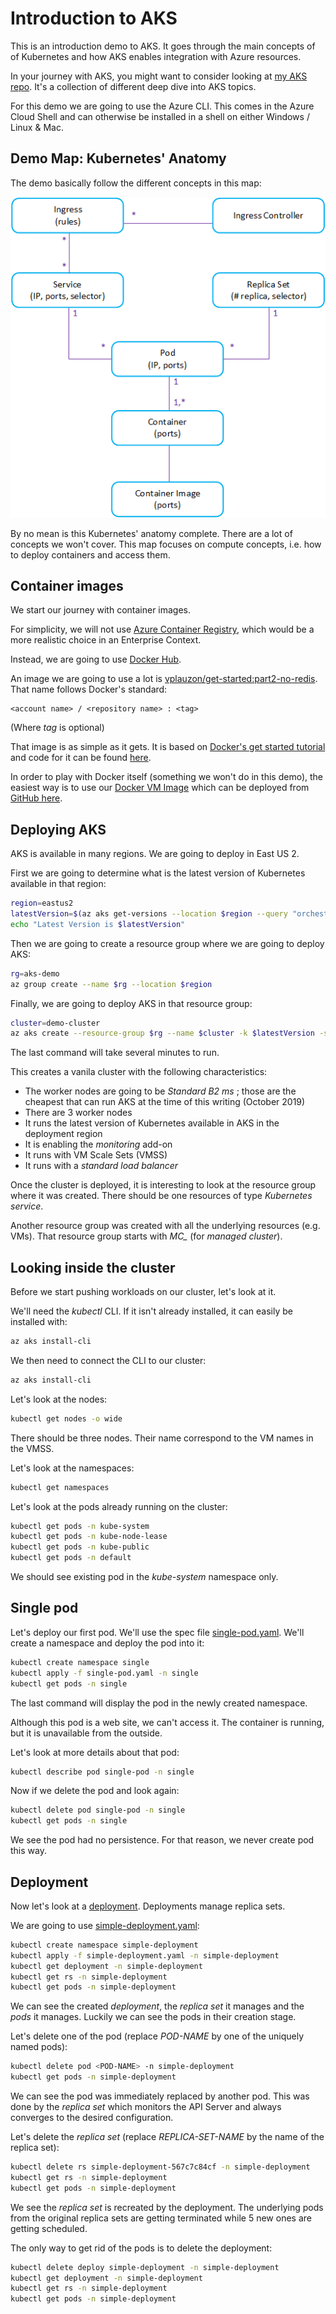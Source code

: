 # Introduction to AKS

This is an introduction demo to AKS.  It goes through the main concepts of of Kubernetes and how AKS enables integration with Azure resources.

In your journey with AKS, you might want to consider looking at [my AKS repo](https://github.com/vplauzon/aks).  It's a collection of different deep dive into AKS topics.

For this demo we are going to use the Azure CLI.  This comes in the Azure Cloud Shell and can otherwise be installed in a shell on either Windows / Linux & Mac.

## Demo Map:  Kubernetes' Anatomy

The demo basically follow the different concepts in this map:

![Kubernetes' Anatomy](images/kubernetes-anatomy.png)

By no mean is this Kubernetes' anatomy complete.  There are a lot of concepts we won't cover.  This map focuses on compute concepts, i.e. how to deploy containers and access them.

## Container images

We start our journey with container images.

For simplicity, we will not use [Azure Container Registry](https://vincentlauzon.com/2018/05/01/azure-container-registry-getting-started/), which would be a more realistic choice in an Enterprise Context.

Instead, we are going to use [Docker Hub](https://hub.docker.com/).

An image we are going to use a lot is [vplauzon/get-started:part2-no-redis](https://cloud.docker.com/u/vplauzon/repository/docker/vplauzon/get-started).  That name follows Docker's standard:

```
<account name> / <repository name> : <tag>
```

(Where *tag* is optional)

That image is as simple as it gets.  It is based on [Docker's get started tutorial](https://docs.docker.com/get-started/part2/) and code for it can be found [here](https://github.com/vplauzon/containers/tree/master/get-started-no-redis).

In order to play with Docker itself (something we won't do in this demo), the easiest way is to use our [Docker VM Image](https://vincentlauzon.com/2018/04/11/linux-custom-script-docker-sandbox/) which can be deployed from [GitHub here](https://github.com/vplauzon/containers/tree/master/DockerVM).

## Deploying AKS

AKS is available in many regions.  We are going to deploy in East US 2.

First we are going to determine what is the latest version of Kubernetes available in that region:

```bash
region=eastus2
latestVersion=$(az aks get-versions --location $region --query "orchestrators[-1].orchestratorVersion" -o tsv)
echo "Latest Version is $latestVersion"
```

Then we are going to create a resource group where we are going to deploy AKS:

```bash
rg=aks-demo
az group create --name $rg --location $region
```

Finally, we are going to deploy AKS in that resource group:

```bash
cluster=demo-cluster
az aks create --resource-group $rg --name $cluster -k $latestVersion -s Standard_B2ms --node-count 3 --enable-addons monitoring --generate-ssh-keys --enable-vmss --load-balancer-sku standard
```

The last command will take several minutes to run.

This creates a vanila cluster with the following characteristics:

* The worker nodes are going to be *Standard B2 ms* ; those are the cheapest that can run AKS at the time of this writing (October 2019)
* There are 3 worker nodes
* It runs the latest version of Kubernetes available in AKS in the deployment region
* It is enabling the *monitoring* add-on
* It runs with VM Scale Sets (VMSS)
* It runs with a *standard load balancer*

Once the cluster is deployed, it is interesting to look at the resource group where it was created.  There should be one resources of type *Kubernetes service*.

Another resource group was created with all the underlying resources (e.g. VMs).  That resource group starts with *MC_* (for *managed cluster*).

## Looking inside the cluster

Before we start pushing workloads on our cluster, let's look at it.

We'll need the *kubectl* CLI.  If it isn't already installed, it can easily be installed with:

```bash
az aks install-cli
```

We then need to connect the CLI to our cluster:

```bash
az aks install-cli
```

Let's look at the nodes:

```bash
kubectl get nodes -o wide
```

There should be three nodes.  Their name correspond to the VM names in the VMSS.

Let's look at the namespaces:

```bash
kubectl get namespaces
```

Let's look at the pods already running on the cluster:

```bash
kubectl get pods -n kube-system
kubectl get pods -n kube-node-lease
kubectl get pods -n kube-public
kubectl get pods -n default
```

We should see existing pod in the *kube-system* namespace only.

## Single pod

Let's deploy our first pod.  We'll use the spec file [single-pod.yaml](single-pod.yaml).  We'll create a namespace and deploy the pod into it:

```bash
kubectl create namespace single
kubectl apply -f single-pod.yaml -n single
kubectl get pods -n single
```

The last command will display the pod in the newly created namespace.

Although this pod is a web site, we can't access it.  The container is running, but it is unavailable from the outside.

Let's look at more details about that pod:

```bash
kubectl describe pod single-pod -n single
```

Now if we delete the pod and look again:

```bash
kubectl delete pod single-pod -n single
kubectl get pods -n single
```

We see the pod had no persistence.  For that reason, we never create pod this way.

## Deployment

Now let's look at a [deployment](https://kubernetes.io/docs/concepts/workloads/controllers/deployment/).  Deployments manage replica sets.

We are going to use [simple-deployment.yaml](simple-deployment.yaml):

```bash
kubectl create namespace simple-deployment
kubectl apply -f simple-deployment.yaml -n simple-deployment
kubectl get deployment -n simple-deployment
kubectl get rs -n simple-deployment
kubectl get pods -n simple-deployment
```

We can see the created *deployment*, the *replica set* it manages and the *pods* it manages.  Luckily we can see the pods in their creation stage.

Let's delete one of the pod (replace *POD-NAME* by one of the uniquely named pods):

```bash
kubectl delete pod <POD-NAME> -n simple-deployment
kubectl get pods -n simple-deployment
```

We can see the pod was immediately replaced by another pod.  This was done by the *replica set* which monitors the API Server and always converges to the desired configuration.

Let's delete the *replica set* (replace *REPLICA-SET-NAME* by the name of the replica set):

```bash
kubectl delete rs simple-deployment-567c7c84cf -n simple-deployment
kubectl get rs -n simple-deployment
kubectl get pods -n simple-deployment
```

We see the *replica set* is recreated by the deployment.  The underlying pods from the original replica sets are getting terminated while 5 new ones are getting scheduled.

The only way to get rid of the pods is to delete the deployment:

```bash
kubectl delete deploy simple-deployment -n simple-deployment
kubectl get deployment -n simple-deployment
kubectl get rs -n simple-deployment
kubectl get pods -n simple-deployment
```
